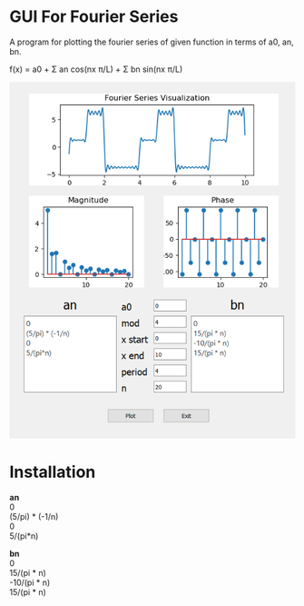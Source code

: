 # GUI For Fourier Series
A program for plotting the fourier series of given function in terms of a0, an, bn.

f(x) = a0  + Σ an cos(nx π/L)  + Σ bn sin(nx π/L)

![Example picture](https://github.com/ozgurkara99/fourier-series-visualization/blob/master/example.png)

# Installation
__an__  
0  
(5/pi) * (-1/n)  
0  
5/(pi*n)  

__bn__  
0  
15/(pi * n)  
-10/(pi * n)  
15/(pi * n)  
